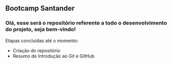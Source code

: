 ## Bootcamp Santander

### Olá, esse será o repositório referente a todo o desenvolvimento do projeto, seja bem-vindo!

Etapas concluídas até o momento:

- Criação do repositório
- Resumo de Introdução ao Git e GitHub

